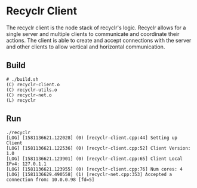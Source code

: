 # Recyclr Client

The recyclr client is the node stack of recyclr's logic. Recyclr allows for a single server and multiple clients to communicate and coordinate their actions. The client is able to create and accept connections with the server and other clients to allow vertical and horizontal communication.

## Build

    # ./build.sh
    (C) recyclr-client.o
    (C) recyclr-utils.o
    (C) recyclr-net.o
    (L) recyclr

## Run

    ./recyclr
    [LOG] [1581136621.122028] (0) [recyclr-client.cpp:44] Setting up Client
    [LOG] [1581136621.122536] (0) [recyclr-client.cpp:52] Client Version: 1.0
    [LOG] [1581136621.123901] (0) [recyclr-client.cpp:65] Client Local IPv4: 127.0.1.1
    [LOG] [1581136621.123955] (0) [recyclr-client.cpp:76] Num cores: 4
    [LOG] [1581136629.490558] (1) [recyclr-net.cpp:353] Accepted a connection from: 10.0.0.98 [fd=5]

